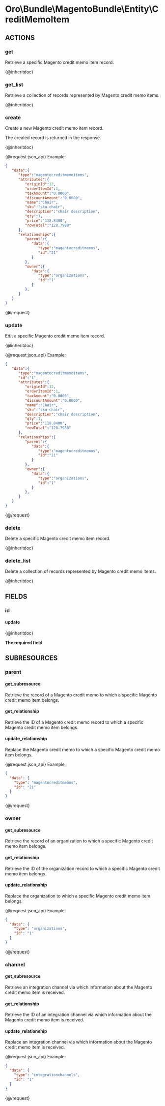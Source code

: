 # Oro\Bundle\MagentoBundle\Entity\CreditMemoItem

## ACTIONS  

### get

Retrieve a specific Magento credit memo item record.

{@inheritdoc}

### get_list

Retrieve a collection of records represented by Magento credit memo items.

{@inheritdoc}

### create

Create a new Magento credit memo item record.

The created record is returned in the response.

{@inheritdoc}

{@request:json_api}
Example:

```JSON
{  
   "data":{  
      "type":"magentocreditmemoitems",      
      "attributes":{  
         "originId":12,
         "orderItemId":1,
         "taxAmount":"0.0000",
         "discountAmount":"0.0000",
         "name":"Chair",
         "sku":"sku-chair",
         "description":"chair description",
         "qty":1,
         "price":"118.8400",
         "rowTotal":"128.7988"
      },
      "relationships":{  
         "parent":{  
            "data":{  
               "type":"magentocreditmemos",
               "id":"21"
            }
         },
         "owner":{  
            "data":{  
               "type":"organizations",
               "id":"1"
            }
         },
      }
   }
}
```
{@/request}

### update

Edit a specific Magento credit memo item record.

{@inheritdoc}

{@request:json_api}
Example:

```JSON
{  
   "data":{  
      "type":"magentocreditmemoitems",
      "id":"1",
      "attributes":{
         "originId":12,
         "orderItemId":1,
         "taxAmount":"0.0000",
         "discountAmount":"0.0000",
         "name":"Chair",
         "sku":"sku-chair",
         "description":"chair description",
         "qty":1,
         "price":"118.8400",
         "rowTotal":"128.7988"
      },
      "relationships":{  
         "parent":{  
            "data":{  
               "type":"magentocreditmemos",
               "id":"21"
            }
         },
         "owner":{  
            "data":{  
               "type":"organizations",
               "id":"1"
            }
         },
      }
   }
}
```
{@/request}

### delete

Delete a specific Magento credit memo item record.

{@inheritdoc}

### delete_list

Delete a collection of records represented by Magento credit memo items.

{@inheritdoc}

## FIELDS

### id

#### update

{@inheritdoc}

**The required field**

## SUBRESOURCES

### parent

#### get_subresource

Retrieve the record of a Magento credit memo to which a specific Magento credit memo item belongs.

#### get_relationship

Retrieve the ID of a Magento credit memo record to which a specific Magento credit memo item belongs.

#### update_relationship

Replace the Magento credit memo to which a specific Magento credit memo item belongs.

{@request:json_api}
Example:

```JSON
{
  "data": {
    "type": "magentocreditmemos",
    "id": "21"
  }
}
```
{@/request}

### owner

#### get_subresource

Retrieve the record of an organization to which a specific Magento credit memo item belongs.

#### get_relationship

Retrieve the ID of the organization record to which a specific Magento credit memo item belongs.

#### update_relationship

Replace the organization to which a specific Magento credit memo item belongs.

{@request:json_api}
Example:

```JSON
{
  "data": {
    "type": "organizations",
    "id": "1"
  }
}
```
{@/request}

### channel

#### get_subresource

Retrieve an integration channel via which information about the Magento credit memo item is received.

#### get_relationship

Retrieve the ID of an integration channel via which information about the Magento credit memo item is received.

#### update_relationship

Replace an integration channel via which information about the Magento credit memo item is received.

{@request:json_api}
Example:

```JSON
{
  "data": {
    "type": "integrationchannels",
    "id": "1"
  }
}
```
{@/request}
